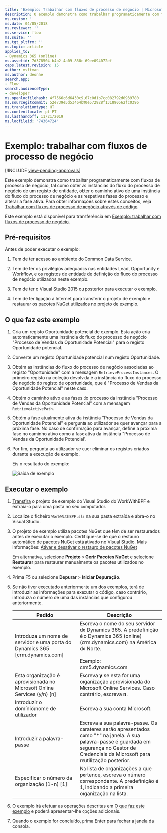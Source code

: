 ```yaml
---
title: 'Exemplo: Trabalhar com fluxos de processo de negócio | MicrosoftDocs'
description: O exemplo demonstra como trabalhar programaticamente com fluxos de processo de negócio, tal como obter as instâncias do fluxo do processo de negócio de um registo de entidade, obter o caminho ativo de uma instância do fluxo do processo de negócio e as respetivas fases do processo, e alterar a fase ativa.
ms.custom: ''
ms.date: 04/05/2018
ms.reviewer: ''
ms.service: flow
ms.suite: ''
ms.tgt_pltfrm: ''
ms.topic: article
applies_to:
- Dynamics 365 (online)
ms.assetid: 7d378504-b4b2-4a09-838c-69ee094072ef
caps.latest.revision: 15
author: msftman
ms.author: deonhe
search.app:
- Flow
search.audienceType:
- developer
ms.openlocfilehash: 4f7566c6d6430c9167c0d1b7cc082792d0939780
ms.sourcegitcommit: 52e739e5d53464b80e572928f131890562fc0396
ms.translationtype: HT
ms.contentlocale: pt-PT
ms.lasthandoff: 11/21/2019
ms.locfileid: "74364724"
---
```

# <a name="sample-work-with-business-process-flows"></a>Exemplo: trabalhar com fluxos de processo de negócio
[!INCLUDE [view-pending-approvals](../includes/cc-rebrand.md)]

Este exemplo demonstra como trabalhar programaticamente com fluxos de processo de negócio, tal como obter as instâncias do fluxo do processo de negócio de um registo de entidade, obter o caminho ativo de uma instância do fluxo do processo de negócio e as respetivas fases do processo e alterar a fase ativa. Para obter informações sobre estes conceitos, veja [Trabalhar com fluxos de processo de negócio através de código](business-process-flows-code.md)  

 Este exemplo está disponível para transferência em [Exemplo: trabalhar com fluxos de processo de negócio](https://go.microsoft.com/fwlink/p/?LinkId=846108).  

<a name="BKMK_Prerequisites"></a>   
## <a name="prerequisites"></a>Pré-requisitos  
 Antes de poder executar o exemplo:  

1. Tem de ter acesso ao ambiente do Common Data Service.  

2. Tem de ter os privilégios adequados nas entidades Lead, Opportunity e Workflow, e os registos de entidade de definição do fluxo do processo de negócio utilizados neste exemplo.  

3. Tem de ter o Visual Studio 2015 ou posterior para executar o exemplo.  

4. Tem de ter ligação à Internet para transferir o projeto de exemplo e restaurar os pacotes NuGet utilizados no projeto de exemplo.  

<a name="BKMK_WhatThisSampleDoes"></a>   
## <a name="what-this-sample-does"></a>O que faz este exemplo  

1.  Cria um registo Oportunidade potencial de exemplo. Esta ação cria automaticamente uma instância do fluxo do processo de negócio "Processo de Vendas da Oportunidade Potencial" para o registo Oportunidade potencial.  

2.  Converte um registo Oportunidade potencial num registo Oportunidade.  


4.  Obtém as instâncias do fluxo do processo de negócio associadas ao registo "Oportunidade" com a mensagem `RetrieveProcessInstances`. O primeiro registo na coleção devolvida é a instância do fluxo do processo de negócio do registo de oportunidade, que é "Processo de Vendas da Oportunidade Potencial" neste caso.  

5.  Obtém o caminho ativo e as fases do processo da instância "Processo de Vendas da Oportunidade Potencial" com a mensagem `RetrieveActivePath`.  

6.  Obtém a fase atualmente ativa da instância "Processo de Vendas da Oportunidade Potencial" e pergunta ao utilizador se quer avançar para a próxima fase. No caso de confirmação para avançar, define a próxima fase no caminho ativo como a fase ativa da instância "Processo de Vendas da Oportunidade Potencial".  

7.  Por fim, pergunta ao utilizador se quer eliminar os registos criados durante a execução de exemplo.  

     Eis o resultado do exemplo:  

    ![Saída de exemplo](media/work-with-bpf-sample-output.png "Saída de exemplo")  

<a name="BKMK_runSample"></a>   
## <a name="run-the-sample"></a>Executar o exemplo  

1. [Transfira](https://go.microsoft.com/fwlink/p/?LinkId=846108) o projeto de exemplo do Visual Studio do WorkWithBPF e extraia-o para uma pasta no seu computador.  

2. Localize o ficheiro `WorkWithBPF.sln` na sua pasta extraída e abra-o no Visual Studio.  

3. O projeto de exemplo utiliza pacotes NuGet que têm de ser restaurados antes de executar o exemplo. Certifique-se de que o restauro automático de pacotes NuGet está ativado no Visual Studio. Mais informações: [Ativar e desativar o restauro de pacotes NuGet](https://go.microsoft.com/fwlink/?linkid=846106)  

    Em alternativa, selecione **Projeto** > **Gerir Pacotes NuGet** e selecione **Restaurar** para restaurar manualmente os pacotes utilizados no exemplo.  

4. Prima F5 ou selecione **Depurar** > **Iniciar Depuração**.  

5. Se não tiver executado anteriormente um dos exemplos, terá de introduzir as informações para executar o código, caso contrário, introduza o número de uma das instâncias que configurou anteriormente.  


   |                                 Pedido                                  |                                                                                             Descrição                                                                                             |
   |-------------------------------------------------------------------------|-----------------------------------------------------------------------------------------------------------------------------------------------------------------------------------------------------|
   |      Introduza um nome de servidor e uma porta do Dynamics 365 [crm.dynamics.com]       | Escreva o nome do seu servidor do Dynamics 365. A predefinição é o Dynamics 365 (online) (crm.dynamics.com) na América do Norte.<br /><br /> Exemplo: <br />crm5.dynamics.com |
   | Esta organização é aprovisionada no Microsoft Online Services (y/n) [n] |                                                 Escreva **y** se esta for uma organização aprovisionada do Microsoft Online Services. Caso contrário, escreva **n**.                                                  |
   |                          Introduzir o domínio\nome de utilizador                          |                                                                                    Escreva a sua conta Microsoft.                                                                                     |
   |                             Introduzir a palavra-passe                              |                      Escreva a sua palavra-passe. Os carateres serão apresentados como "\*" na janela. A sua palavra-passe é guardada em segurança no Gestor de Credenciais da Microsoft para reutilização posterior.                       |
   |                Especificar o número da organização (1-n) [1]                 |                      Na lista de organizações a que pertence, escreva o número correspondente. A predefinição é 1, indicando a primeira organização na lista.                       |


6. O exemplo irá efetuar as operações descritas em [O que faz este exemplo](#what-this-sample-does) e poderá apresentar-lhe opções adicionais.  

7. Quando o exemplo for concluído, prima Enter para fechar a janela da consola.  

